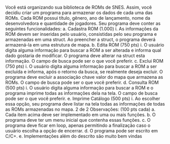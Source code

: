 Você está organizando sua biblioteca de ROMs de SNES. Assim, você decidiu criar um programa para
armazenar os dados de cada uma das ROMs. Cada ROM possui título, gênero, ano de lançamento, nome
da desenvolvedora e quantidade de jogadores. Seu programa deve conter as seguintes funcionalidades:
a. Cadastra ROM (1.000)
i. As informações da ROM devem ser inseridas pelo usuário, consistidas pelo seu programa e
armazenadas em uma struct. Ao preencher a struct, o programa deverá armazená-la em uma
estrutura de mapa.
b. Edita ROM (750 pts)
i. O usuário digita alguma informação para buscar a ROM a ser alterada e informa qual dado
gostaria de modificar. O programa deve alterar na struct esta informação. O campo de busca
pode ser o que você preferir.
c. Exclui ROM (750 pts)
i. O usuário digita alguma informação para buscar a ROM a ser excluída e informa, após o retorno
da busca, se realmente deseja excluir. O programa deve excluir a associação chave valor do
mapa que armazena as ROMs. O campo de busca pode ser o que você preferir.
d. Consulta ROM (500 pts)
i. O usuário digita alguma informação para buscar a ROM e o programa imprime todas as
informações dela na tela. O campo de busca pode ser o que você preferir.
e. Imprime Catálogo (500 pts)
i. Ao escolher essa opção, seu programa deve listar na tela todas as informações de todas as
ROMs armazenadas no mapa.
2 de 2
Observações: (100 pts cada)
a. Cada item acima deve ser implementado em uma ou mais funções.
b. O programa deve ter um menu inicial que contenha essas funções.
c. O programa deve ficar em loop, apenas permitindo a finalização caso o usuário escolha a opção de
encerrar.
d. O programa pode ser escrito em C/C+.
e. Implementações além do descrito são muito bem vindas
